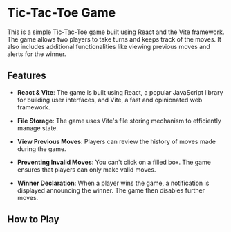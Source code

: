 # Tic-Tac-Toe Game

This is a simple Tic-Tac-Toe game built using React and the Vite framework. The game allows two players to take turns and keeps track of the moves. It also includes additional functionalities like viewing previous moves and alerts for the winner.

## Features

- **React & Vite**: The game is built using React, a popular JavaScript library for building user interfaces, and Vite, a fast and opinionated web framework.

- **File Storage**: The game uses Vite's file storing mechanism to efficiently manage state.

- **View Previous Moves**: Players can review the history of moves made during the game.

- **Preventing Invalid Moves**: You can't click on a filled box. The game ensures that players can only make valid moves.

- **Winner Declaration**: When a player wins the game, a notification is displayed announcing the winner. The game then disables further moves.

## How to Play



